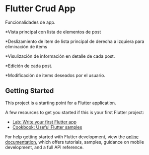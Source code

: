 # Flutter Crud App

Funcionalidades de app.

*Vista principal con lista de elementos de post

*Deslizamiento de item de lista principal de derecha a izquiera para eliminación de items

*Visulización de información en detalle de cada post.

*Edición de cada post.

*Modificación de items deseados por el usuario.


## Getting Started

This project is a starting point for a Flutter application.

A few resources to get you started if this is your first Flutter project:

- [Lab: Write your first Flutter app](https://docs.flutter.dev/get-started/codelab)
- [Cookbook: Useful Flutter samples](https://docs.flutter.dev/cookbook)

For help getting started with Flutter development, view the
[online documentation](https://docs.flutter.dev/), which offers tutorials,
samples, guidance on mobile development, and a full API reference.
